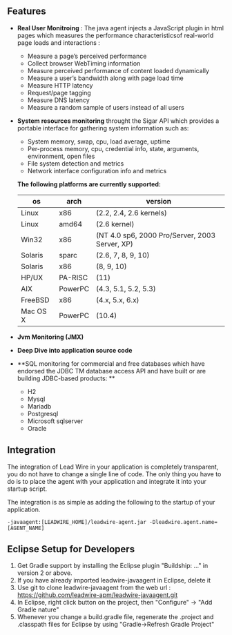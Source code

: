 ## Features
* **Real User Monitroing** : The java agent injects a JavaScript plugin in html pages which measures the performance characteristicsof real-world page loads and interactions :
    * Measure a page’s perceived performance
    * Collect browser WebTiming information
    * Measure perceived performance of content loaded dynamically
    * Measure a user’s bandwidth along with page load time
    * Measure HTTP latency
    * Request/page tagging
    * Measure DNS latency
    * Measure a random sample of users instead of all users
* **System resources monitoring** throught the Sigar API which provides a portable interface for gathering system information such as:
   * System memory, swap, cpu, load average, uptime
   * Per-process memory, cpu, credential info, state, arguments, environment, open files
   * File system detection and metrics
   * Network interface configuration info and metrics 
   
   **The following platforms are currently supported:**
   
   os | arch | version
   ----- | ---- | ---------------------
    Linux | x86 | (2.2, 2.4, 2.6 kernels)
    Linux | amd64 | (2.6 kernel)
    Win32 | x86 | (NT 4.0 sp6, 2000 Pro/Server, 2003 Server, XP)
    Solaris | sparc | (2.6, 7, 8, 9, 10)
    Solaris | x86 | (8, 9, 10)
    HP/UX | PA-RISC | (11)
    AIX | PowerPC | (4.3, 5.1, 5.2, 5.3)
    FreeBSD | x86 |(4.x, 5.x, 6.x)
    Mac OS X | PowerPC | (10.4)
    
* **Jvm Monitoring (JMX)**
* **Deep Dive into application source code**
* **SQL monitoring for commercial and free databases which have endorsed the JDBC TM database access API and have built or are building JDBC-based products: **
   * H2
   * Mysql
   * Mariadb
   * Postgresql
   * Microsoft sqlserver
   * Oracle


## Integration

The integration of Lead Wire in your application is completely transparent, you do not have to change a single line of code. 
The only thing you have to do is to place the agent with your application and integrate it into your startup script.

The integration is as simple as adding the following to the startup of your application.

` -javaagent:[LEADWIRE_HOME]/leadwire-agent.jar -Dleadwire.agent.name=[AGENT_NAME] `

## Eclipse Setup for Developers
1. Get Gradle support by installing the Eclipse plugin "Buildship: ..." in version 2 or above.
1. If you have already imported leadwire-javaagent in Eclipse, delete it
1. Use git to clone leadwire-javaagent from the web url :  https://github.com/leadwire-apm/leadwire-javaagent.git
1. In Eclipse, right click button on the project, then "Configure" -> "Add Gradle nature"
1. Whenever you change a build.gradle file, regenerate the .project and .classpath files for Eclipse by using "Gradle->Refresh Gradle Project"
